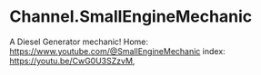 # Channel.SmallEngineMechanic
A Diesel Generator mechanic! Home: https://www.youtube.com/@SmallEngineMechanic index: https://youtu.be/CwG0U3SZzvM, 
